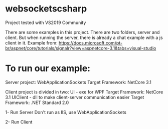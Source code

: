 # websocketscsharp

Project tested with VS2019 Community

There are some examples in this project. There are two folders, server and client.
But when running the server, there is already a chat example with a js client in it. Example from:
https://docs.microsoft.com/pt-br/aspnet/core/tutorials/signalr?view=aspnetcore-3.1&tabs=visual-studio

# To run our example:

Server project: WebApplicationSockets
Target Framework: NetCore 3.1

Client project is divided in two:
UI - exe for WPF
  Target Framework: NetCore 3.1
UIClient - dll to make client-server communication easier
  Target Framework: .NET Standard 2.0

1- Run Server
	Don't run as IIS, use WebApplicationSockets

2- Run Client
